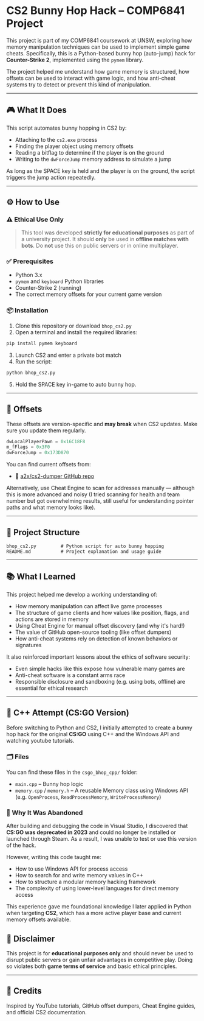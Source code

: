 # CS2 Bunny Hop Hack – COMP6841 Project

This project is part of my COMP6841 coursework at UNSW, exploring how memory manipulation techniques can be used to implement simple game cheats. Specifically, this is a Python-based bunny hop (auto-jump) hack for **Counter-Strike 2**, implemented using the `pymem` library.

The project helped me understand how game memory is structured, how offsets can be used to interact with game logic, and how anti-cheat systems try to detect or prevent this kind of manipulation.

---

## 🎮 What It Does

This script automates bunny hopping in CS2 by:

- Attaching to the `cs2.exe` process
- Finding the player object using memory offsets
- Reading a bitflag to determine if the player is on the ground
- Writing to the `dwForceJump` memory address to simulate a jump

As long as the SPACE key is held and the player is on the ground, the script triggers the jump action repeatedly.

---

## ⚙️ How to Use

### ⚠️ Ethical Use Only

> This tool was developed **strictly for educational purposes** as part of a university project. It should **only** be used in **offline matches with bots**. Do **not** use this on public servers or in online multiplayer.

### ✅ Prerequisites

- Python 3.x
- `pymem` and `keyboard` Python libraries
- Counter-Strike 2 (running)
- The correct memory offsets for your current game version

### 📦 Installation

1. Clone this repository or download `bhop_cs2.py`
2. Open a terminal and install the required libraries:

```bash
pip install pymem keyboard
```

3. Launch CS2 and enter a private bot match
4. Run the script:

```bash
python bhop_cs2.py
```

5. Hold the SPACE key in-game to auto bunny hop.

---

## 🧠 Offsets

These offsets are version-specific and **may break** when CS2 updates. Make sure you update them regularly.

```python
dwLocalPlayerPawn = 0x16C18F8
m_fFlags = 0x3F0
dwForceJump = 0x173D870
```

You can find current offsets from:
- 📌 [a2x/cs2-dumper GitHub repo](https://github.com/a2x/cs2-dumper/blob/main/output/offsets.json)

Alternatively, use Cheat Engine to scan for addresses manually — although this is more advanced and noisy (I tried scanning for health and team number but got overwhelming results,  still useful for understanding pointer paths and what memory looks like).

---

## 📁 Project Structure

```
bhop_cs2.py         # Python script for auto bunny hopping
README.md           # Project explanation and usage guide
```

---

## 📚 What I Learned

This project helped me develop a working understanding of:

- How memory manipulation can affect live game processes
- The structure of game clients and how values like position, flags, and actions are stored in memory
- Using Cheat Engine for manual offset discovery (and why it's hard!)
- The value of GitHub open-source tooling (like offset dumpers)
- How anti-cheat systems rely on detection of known behaviors or signatures

It also reinforced important lessons about the ethics of software security:
- Even simple hacks like this expose how vulnerable many games are
- Anti-cheat software is a constant arms race
- Responsible disclosure and sandboxing (e.g. using bots, offline) are essential for ethical research

---


## 🧾 C++ Attempt (CS:GO Version)

Before switching to Python and CS2, I initially attempted to create a bunny hop hack for the original **CS:GO** using C++ and the Windows API and watching youtube tutorials.

### 🗂️ Files

You can find these files in the `csgo_bhop_cpp/` folder:

- `main.cpp` – Bunny hop logic
- `memory.cpp` / `memory.h` – A reusable Memory class using Windows API (e.g. `OpenProcess`, `ReadProcessMemory`, `WriteProcessMemory`)

### 📌 Why It Was Abandoned

After building and debugging the code in Visual Studio, I discovered that **CS:GO was deprecated in 2023** and could no longer be installed or launched through Steam. As a result, I was unable to test or use this version of the hack.

However, writing this code taught me:

- How to use Windows API for process access
- How to search for and write memory values in C++
- How to structure a modular memory hacking framework
- The complexity of using lower-level languages for direct memory access

This experience gave me foundational knowledge I later applied in Python when targeting **CS2**, which has a more active player base and current memory offsets available.


## 📌 Disclaimer

This project is for **educational purposes only** and should never be used to disrupt public servers or gain unfair advantages in competitive play. Doing so violates both **game terms of service** and basic ethical principles.

---

## 🧪 Credits

Inspired by YouTube tutorials, GitHub offset dumpers, Cheat Engine guides, and official CS2 documentation.